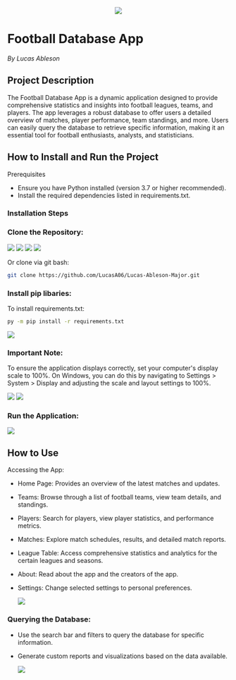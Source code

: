<p align="center">
  <picture>
    <source media="(prefers-color-scheme: dark)" srcset="./documentation_images/icon.png">
    <img src="./documentation_images/icon.png">
  </picture>
</p>

# Football Database App
*By Lucas Ableson*
## Project Description
The Football Database App is a dynamic application designed to provide comprehensive statistics and insights into football leagues, teams, and players. The app leverages a robust database to offer users a detailed overview of matches, player performance, team standings, and more. Users can easily query the database to retrieve specific information, making it an essential tool for football enthusiasts, analysts, and statisticians.

## How to Install and Run the Project
Prerequisites
* Ensure you have Python installed (version 3.7 or higher recommended).
* Install the required dependencies listed in requirements.txt.

### Installation Steps
### Clone the Repository:

![](documentation_images/doc3.PNG)
![](documentation_images/doc4.PNG)
![](documentation_images/doc5.PNG)
![](documentation_images/doc6.PNG)

Or clone via git bash:
```bash
git clone https://github.com/LucasA06/Lucas-Ableson-Major.git
```

### Install pip libaries:

To install requirements.txt:
```bash
py -m pip install -r requirements.txt
```

![](documentation_images\doc10.PNG)

### Important Note:
To ensure the application displays correctly, set your computer's display scale to 100%. On Windows, you can do this by navigating to Settings > System > Display and adjusting the scale and layout settings to 100%.

![](documentation_images/doc1.PNG)
![](documentation_images/doc2.PNG)


### Run the Application:

![](documentation_images/doc7.PNG)


## How to Use
Accessing the App:

- Home Page: Provides an overview of the latest matches and updates.
- Teams: Browse through a list of football teams, view team details, and standings.
- Players: Search for players, view player statistics, and performance metrics.
- Matches: Explore match schedules, results, and detailed match reports.
- League Table: Access comprehensive statistics and analytics for the certain leagues and seasons.
- About: Read about the app and the creators of the app.
- Settings: Change selected settings to personal preferences.

  ![](documentation_images/doc8.PNG)

### Querying the Database:

- Use the search bar and filters to query the database for specific information.

- Generate custom reports and visualizations based on the data available.

    ![](documentation_images/doc9.PNG)

